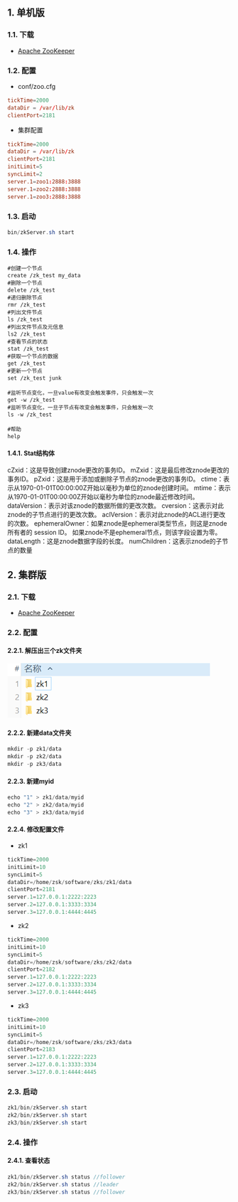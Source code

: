 ## 1. 单机版

### 1.1. 下载
- [Apache ZooKeeper](https://zookeeper.apache.org/releases.html)


### 1.2. 配置

-  conf/zoo.cfg
```conf
tickTime=2000
dataDir = /var/lib/zk
clientPort=2181
```

- 集群配置
```conf
tickTime=2000
dataDir = /var/lib/zk
clientPort=2181
initLimit=5
syncLimit=2
server.1=zoo1:2888:3888
server.1=zoo2:2888:3888
server.1=zoo3:2888:3888
```

### 1.3. 启动

```java
bin/zkServer.sh start
```

### 1.4. 操作


```zookeeper
#创建一个节点
create /zk_test my_data
#删除一个节点
delete /zk_test
#递归删除节点
rmr /zk_test
#列出文件节点
ls /zk_test
#列出文件节点及元信息
ls2 /zk_test
#查看节点的状态
stat /zk_test
#获取一个节点的数据
get /zk_test
#更新一个节点
set /zk_test junk

#监听节点变化，一旦value有改变会触发事件，只会触发一次
get -w /zk_test
#监听节点变化，一旦子节点有改变会触发事件，只会触发一次
ls -w /zk_test

#帮助
help
```

#### 1.4.1. Stat结构体
cZxid：这是导致创建znode更改的事务ID。
mZxid：这是最后修改znode更改的事务ID。
pZxid：这是用于添加或删除子节点的znode更改的事务ID。
ctime：表示从1970-01-01T00:00:00Z开始以毫秒为单位的znode创建时间。
mtime：表示从1970-01-01T00:00:00Z开始以毫秒为单位的znode最近修改时间。
dataVersion：表示对该znode的数据所做的更改次数。
cversion：这表示对此znode的子节点进行的更改次数。
aclVersion：表示对此znode的ACL进行更改的次数。
ephemeralOwner：如果znode是ephemeral类型节点，则这是znode所有者的 session ID。 如果znode不是ephemeral节点，则该字段设置为零。
dataLength：这是znode数据字段的长度。
numChildren：这表示znode的子节点的数量


## 2. 集群版

### 2.1. 下载
- [Apache ZooKeeper](https://zookeeper.apache.org/releases.html)


### 2.2. 配置

#### 2.2.1. 解压出三个zk文件夹
![](https://raw.githubusercontent.com/TDoct/images/master/1585471272_20200326111622396_29282.png)
#### 2.2.2. 新建data文件夹
```java
mkdir -p zk1/data
mkdir -p zk2/data
mkdir -p zk3/data
```

#### 2.2.3. 新建myid
```java
echo "1" > zk1/data/myid
echo "2" > zk2/data/myid
echo "3" > zk3/data/myid
```

#### 2.2.4. 修改配置文件

- zk1
```java
tickTime=2000
initLimit=10
syncLimit=5
dataDir=/home/zsk/software/zks/zk1/data
clientPort=2181
server.1=127.0.0.1:2222:2223
server.2=127.0.0.1:3333:3334
server.3=127.0.0.1:4444:4445
```

- zk2

```java
tickTime=2000
initLimit=10
syncLimit=5
dataDir=/home/zsk/software/zks/zk2/data
clientPort=2182
server.1=127.0.0.1:2222:2223
server.2=127.0.0.1:3333:3334
server.3=127.0.0.1:4444:4445
```
- zk3
```java
tickTime=2000
initLimit=10
syncLimit=5
dataDir=/home/zsk/software/zks/zk3/data
clientPort=2183
server.1=127.0.0.1:2222:2223
server.2=127.0.0.1:3333:3334
server.3=127.0.0.1:4444:4445
```

### 2.3. 启动

```java
zk1/bin/zkServer.sh start
zk2/bin/zkServer.sh start
zk3/bin/zkServer.sh start
```

### 2.4. 操作
#### 2.4.1. 查看状态
```java
zk1/bin/zkServer.sh status //follower
zk2/bin/zkServer.sh status //leader
zk3/bin/zkServer.sh status //follower
```